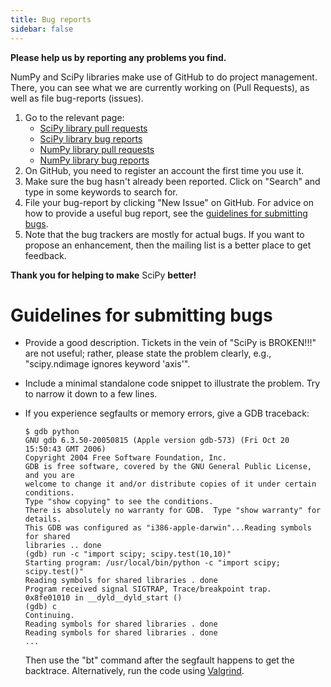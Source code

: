 ```yaml
---
title: Bug reports
sidebar: false
---
```


**Please help us by reporting any problems you find.**

NumPy and SciPy libraries make use of GitHub to do project management.
There, you can see what we are currently working on (Pull Requests), as
well as file bug-reports (issues).

1.  Go to the relevant page:
    -   [SciPy library pull
        requests](https://github.com/scipy/scipy/pulls)
    -   [SciPy library bug
        reports](https://github.com/scipy/scipy/issues)
    -   [NumPy library pull
        requests](https://github.com/numpy/numpy/pulls)
    -   [NumPy library bug
        reports](https://github.com/numpy/numpy/issues)
2.  On GitHub, you need to register an account the first time you use
    it.
3.  Make sure the bug hasn\'t already been reported. Click on \"Search\"
    and type in some keywords to search for.
4.  File your bug-report by clicking \"New Issue\" on GitHub. For advice
    on how to provide a useful bug report, see the
    [guidelines for submitting bugs](#guidelines-for-submitting-bugs).
5.  Note that the bug trackers are mostly for actual bugs. If you want
    to propose an enhancement, then the mailing list is a better place
    to get feedback.

**Thank you for helping to make** SciPy **better!**

# Guidelines for submitting bugs

-   Provide a good description. Tickets in the vein of \"SciPy is
    BROKEN!!!\" are not useful; rather, please state the problem
    clearly, e.g., \"scipy.ndimage ignores keyword \'axis\'\".

-   Include a minimal standalone code snippet to illustrate the problem.
    Try to narrow it down to a few lines.

-   If you experience segfaults or memory errors, give a GDB traceback:

        $ gdb python
        GNU gdb 6.3.50-20050815 (Apple version gdb-573) (Fri Oct 20 15:50:43 GMT 2006)
        Copyright 2004 Free Software Foundation, Inc.
        GDB is free software, covered by the GNU General Public License, and you are
        welcome to change it and/or distribute copies of it under certain conditions.
        Type "show copying" to see the conditions.
        There is absolutely no warranty for GDB.  Type "show warranty" for details.
        This GDB was configured as "i386-apple-darwin"...Reading symbols for shared
        libraries .. done
        (gdb) run -c "import scipy; scipy.test(10,10)"
        Starting program: /usr/local/bin/python -c "import scipy; scipy.test()"
        Reading symbols for shared libraries . done
        Program received signal SIGTRAP, Trace/breakpoint trap.
        0x8fe01010 in __dyld__dyld_start ()
        (gdb) c
        Continuing.
        Reading symbols for shared libraries . done
        Reading symbols for shared libraries . done
        ...

    Then use the \"bt\" command after the segfault happens to get the
    backtrace. Alternatively, run the code using
    [Valgrind](http://valgrind.org/).
